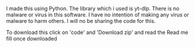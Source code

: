 I made this using Python. The library which i used is yt-dlp. 
There is no malware or virus in this software. I have no intention of making any virus or malware to harm others. I will no be sharing the code for this. 

To download this click on 'code' and 'Download zip'
and read the Read me fill once downloaded
